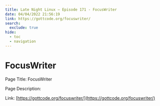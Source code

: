 ```yaml
---
title: Late Night Linux – Episode 171 - FocusWriter
date: 04/04/2022 21:56:19
link: https://gottcode.org/focuswriter/
search:
  exclude: true
hide:
  - toc
  - navigation
---
```


# FocusWriter

Page Title: FocusWriter

Page Description:  

Link: [https://gottcode.org/focuswriter/](https://gottcode.org/focuswriter/)